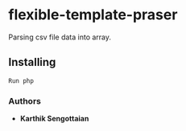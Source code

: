 # flexible-template-praser
Parsing csv file data into array.

## Installing
```
Run php
```

### Authors

* **Karthik Sengottaian** 
